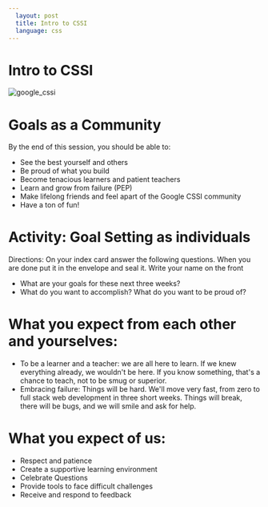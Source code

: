 ```yaml
---
  layout: post
  title: Intro to CSSI
  language: css
---
```


# Intro to CSSI
<img src= "http://4.bp.blogspot.com/-AU0aZPUBjFQ/VK74gygcU9I/AAAAAAAALng/7OiC-zMVDwQ/s1600/Screen%2BShot%2B2015-01-08%2Bat%2B4.36.35%2BPM.png" alt="google_cssi">

#  Goals as a Community

By the end of this session, you should be able to:
+ See the best yourself and others
+ Be proud of what you build
+ Become tenacious learners and patient teachers
+ Learn and grow from failure (PEP)
+ Make lifelong friends and feel apart of the Google CSSI community
+ Have a ton of fun!

#  Activity: Goal Setting as individuals
Directions: On your index card answer the following questions. When you are done put it in the envelope and seal it. Write your name on the front
+	What are your goals for these next three weeks?
+	What do you want to accomplish? What do you want to be proud of?

# What you expect from each other and yourselves:
+	To be a learner and a teacher: we are all here to learn. If we knew everything already, we wouldn't be here. If you know something, that's a chance to teach, not to be smug or superior.
+ Embracing failure: Things will be hard. We'll move very fast, from zero to full stack web development in three short weeks. Things will break, there will be bugs, and we will smile and ask for help.

# What you expect of us:
+	Respect and patience
+	Create a supportive learning environment
+ Celebrate Questions
+ Provide tools to face difficult challenges
+ Receive and respond to feedback
